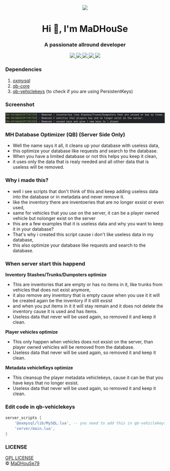 <p align="center">
    <img width="140" src="https://icons.iconarchive.com/icons/iconarchive/red-orb-alphabet/128/Letter-M-icon.png" />  
    <h1 align="center">Hi 👋, I'm MaDHouSe</h1>
    <h3 align="center">A passionate allround developer </h3>    
</p>

<p align="center">
    <a href="https://github.com/MaDHouSe79/mh-databaseoptimizer/issues">
        <img src="https://img.shields.io/github/issues/MaDHouSe79/mh-databaseoptimizer"/> 
    </a>
    <a href="https://github.com/MaDHouSe79/mh-databaseoptimizer/watchers">
        <img src="https://img.shields.io/github/watchers/MaDHouSe79/mh-databaseoptimizer"/> 
    </a> 
    <a href="https://github.com/MaDHouSe79/mh-databaseoptimizer/network/members">
        <img src="https://img.shields.io/github/forks/MaDHouSe79/mh-databaseoptimizer"/> 
    </a>  
    <a href="https://github.com/MaDHouSe79/mh-databaseoptimizer/stargazers">
        <img src="https://img.shields.io/github/stars/MaDHouSe79/mh-databaseoptimizer?color=white"/> 
    </a>
    <a href="https://github.com/MaDHouSe79/mh-databaseoptimizer/blob/main/LICENSE">
        <img src="https://img.shields.io/github/license/MaDHouSe79/mh-databaseoptimizer?color=black"/> 
    </a>      
</p>

### Dependencies
1. [oxmysql](https://github.com/overextended/oxmysql/releases)
2. [qb-core](https://github.com/qbcore-framework/qb-core)
2. [qb-vehiclekeys](https://github.com/qbcore-framework/qb-vehiclekeys) (to check if you are using PersistentKeys)

### Screenshot
![alttext](https://github.com/MaDHouSe79/mh-databaseoptimizer/blob/main/screenshots/console.png?raw=true)

### MH Database Optimizer (QB) (Server Side Only)
- Well the name says it all, it cleans up your database with useless data,
- this optimize your database like requests and search to the database.
- When you have a limited database or not this helps you keep it clean,
- it uses only the data that is realy needed and all other data that is useless will be removed.

### Why i made this?
- well i see scripts that don't think of this and keep adding useless data into the database or in metadata and never remove it.
- like the inventory there are inventoeries that are no longer exsist or even used,
- same for vehicles that you use on the server, it can be a player owned vehicle but nolonger exist on the server
- this are a few examples that it is useless data and why you want to keep it in your database?
- That's why i created this script cause i don't like useless data in my database,
- this also optimize your database like requests and search to the database.

### When server start this happend
**Inventory Stashes/Trunks/Dumpsters optimize**
- This are inventories that are empty or has no items in it, like trunks from vehicles that does not exist anymore,
- it also remove any inventory that is empty cause when you use it it will be created again be the inventory if it still exsist
- and when you put items in it it will stay remain and it does not delete the inventory cause it is used and has items.
- Useless data that never will be used again, so removed it and keep it clean.

**Player vehicles optimize**
- This only happen when vehicles does not exsist on the server, than player owned vehicles will be removed from the database.
- Useless data that never will be used again, so removed it and keep it clean.

**Metadata vehicleKeys optimize**
- This cleansup the player metadata vehiclekeys, cause it can be that you have keys that no longer exsist.
- Useless data that never will be used again, so removed it and keep it clean.

### Edit code in qb-vehiclekeys
```lua
server_scripts {
    '@oxmysql/lib/MySQL.lua', -- you need to add this in qb-vehiclekeys/fxmanifest.lua
    'server/main.lua',
}
```

### LICENSE
[GPL LICENSE](./LICENSE)<br />
&copy; [MaDHouSe79](https://www.youtube.com/@MaDHouSe79)
